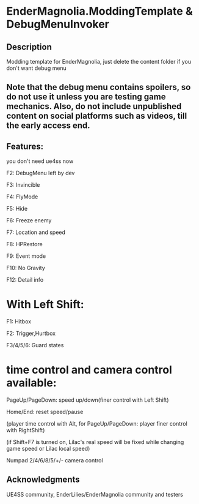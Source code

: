 # EnderMagnolia.ModdingTemplate & DebugMenuInvoker

## Description
Modding template for EnderMagnolia, just delete the content folder if you don't want debug menu

## Note that the debug menu contains spoilers, so do not use it unless you are testing game mechanics. Also, do not include unpublished content on social platforms such as videos, till the early access end.

## Features:

you don't need ue4ss now

F2: DebugMenu left by dev

F3: Invincible

F4: FlyMode

F5: Hide

F6: Freeze enemy

F7: Location and speed

F8: HPRestore

F9: Event mode

F10: No Gravity

F12: Detail info

# With Left Shift:

F1: Hitbox

F2: Trigger,Hurtbox

F3/4/5/6: Guard states

# time control and camera control available:

PageUp/PageDown: speed up/down(finer control with Left Shift)

Home/End: reset speed/pause

(player time control with Alt, for PageUp/PageDown: player finer control with RightShift)

(if Shift+F7 is turned on, Lilac's real speed will be fixed while changing game speed or Lilac local speed)

Numpad 2/4/6/8/5/+/- camera control

## Acknowledgments
UE4SS community, EnderLilies/EnderMagnolia community and testers